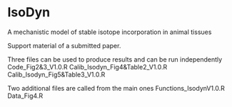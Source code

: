 # IsoDyn
A mechanistic model of stable isotope incorporation in animal tissues

Support material of a submitted paper.

Three files can be used to produce results and can be run independently
Code_Fig2&3_V1.0.R
Calib_Isodyn_Fig4&Table2_V1.0.R
Calib_Isodyn_Fig5&Table3_V1.0.R

Two additional files are called from the main ones
Functions_IsodynV1.0.R
Data_Fig4.R
